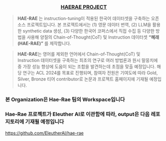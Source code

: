 <h3 align='center'><a href="https://github.com/HAETAE-project">HAERAE PROJECT</a></h3>

> **HAE-RAE** 는 instruction-tuning이 적용된 한국어  데이터셋을 구축하는 오픈소스 프로젝트입니다. 
본 프로젝트에서는 (1) 영문 데이터 번역, (2) LLM을 활용한 synthetic data 생성, (3) 다양한 한국어 코퍼스에서 직접 수집 등 다양한 방법을 사용해 양질의 Chain-of-Thought(CoT) 및 Instruction 데이터셋 **“혜래 (HAE-RAE)”** 를 제작합니다.
> 

> **HAE-RAE**는 영어를 제외한 언어에서 Chain-of-Thought(CoT) 및 Instruction 데이터셋을 구축하는 최초의 연구로 여러 방법론과 원시 말뭉치에 중 가장 성능 향상에 도움이 되는 조합을 발견하는데 초점을 맞출 예정입니다. 해당 연구는 ACL 2024를 목표로 진행되며, 참여자 전원은 기여도에 따라 Gold, Silver, Bronze 티어 contributor로 논문과 프로젝트 홈페이지에 기재될 예정입니다.
>

### 본 Organization은 Hae-Rae 팀의 Workspace입니다 ###
### Hae-Rae 프로젝트가 Eleuther AI로 이관함에 따라, output은 다음 레포지토리에 기재될 예정입니다 ###

https://github.com/EleutherAI/hae-rae
